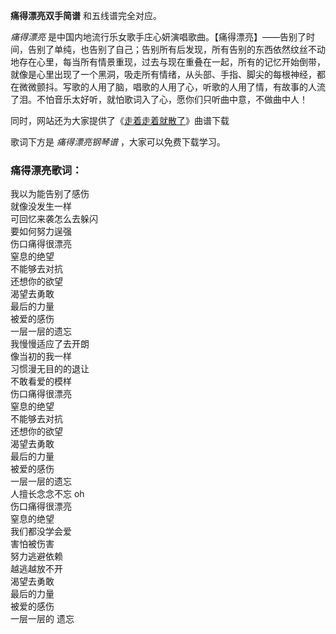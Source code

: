 

**痛得漂亮双手简谱** 和五线谱完全对应。

_痛得漂亮_
是中国内地流行乐女歌手庄心妍演唱歌曲。【痛得漂亮】——告别了时间，告别了单纯，也告别了自己；告别所有后发现，所有告别的东西依然纹丝不动地存在心里，每当所有情景重现，过去与现在重叠在一起，所有的记忆开始倒带，就像是心里出现了一个黑洞，吸走所有情绪，从头部、手指、脚尖的每根神经，都在微微颤抖。写歌的人用了脑，唱歌的人用了心，听歌的人用了情，有故事的人流了泪。不怕音乐太好听，就怕歌词入了心，愿你们只听曲中意，不做曲中人！

同时，网站还为大家提供了《[走着走着就散了](Music-8269-走着走着就散了-双世宠妃OST.html "走着走着就散了")》曲谱下载

歌词下方是 _痛得漂亮钢琴谱_ ，大家可以免费下载学习。

### 痛得漂亮歌词：

我以为能告别了感伤  
就像没发生一样  
可回忆来袭怎么去躲闪  
要如何努力逞强  
伤口痛得很漂亮  
窒息的绝望  
不能够去对抗  
还想你的欲望  
渴望去勇敢  
最后的力量  
被爱的感伤  
一层一层的遗忘  
我慢慢适应了去开朗  
像当初的我一样  
习惯漫无目的的退让  
不敢看爱的模样  
伤口痛得很漂亮  
窒息的绝望  
不能够去对抗  
还想你的欲望  
渴望去勇敢  
最后的力量  
被爱的感伤  
一层一层的遗忘  
人擅长念念不忘 oh  
伤口痛得很漂亮  
窒息的绝望  
我们都没学会爱  
害怕被伤害  
努力逃避依赖  
越逃越放不开  
渴望去勇敢  
最后的力量  
被爱的感伤  
一层一层的 遗忘


